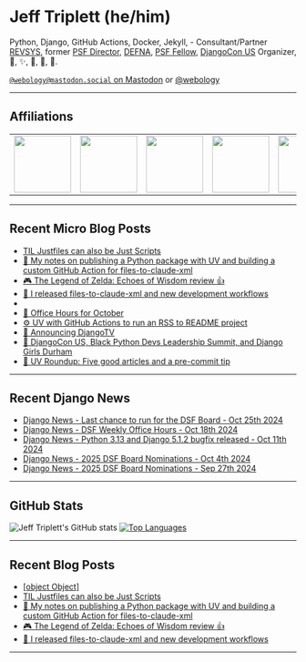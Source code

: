 # Jeff Triplett (he/him)

Python, Django, GitHub Actions, Docker, Jekyll,  - Consultant/Partner [REVSYS][], former [PSF Director][], [DEFNA][], [PSF Fellow][], [DjangoCon US][] Organizer, 🏀, ✨, 💪, 🏃, 🤖.

<a href="https://mastodon.social/@webology" rel="me">`@webology@mastodon.social` on Mastodon</a> or <a href="https://twitter.com/webology">@webology</a>

<hr>

## Affiliations

<table border="0">
<tr>
<td><a href="https://github.com/revsys/"><img src="https://avatars.githubusercontent.com/u/308096?s=200&v=4" width="100px"></a></td>
<td><a href="https://github.com/psf/"><img src="https://avatars.githubusercontent.com/u/50630501?s=200&v=4" width="100px"></a></td>
<td><a href="https://github.com/djangocon/"><img src="https://avatars.githubusercontent.com/u/2891658?s=400&&v=4" width="100px"></a></td>
<td><a href="https://github.com/defna/"><img src="https://avatars.githubusercontent.com/u/13454395?s=200&v=4" width="100px"></a></td>
<td><a href="https://github.com/djangopackages/"><img src="https://avatars.githubusercontent.com/u/27385825?s=200&v=4" width="100px"></a></td>
</tr>
</table>

<hr>

## Recent Micro Blog Posts

<!--START_SECTION:micro-posts-->
* [TIL Justfiles can also be Just Scripts ](https:&#x2F;&#x2F;micro.webology.dev&#x2F;2024&#x2F;10&#x2F;23&#x2F;til-justfiles-can.html)
* [📓 My notes on publishing a Python package with UV and building a custom GitHub Action for files-to-claude-xml ](https:&#x2F;&#x2F;micro.webology.dev&#x2F;2024&#x2F;10&#x2F;16&#x2F;my-notes-on.html)
* [🎮 The Legend of Zelda: Echoes of Wisdom review 👍](https:&#x2F;&#x2F;micro.webology.dev&#x2F;2024&#x2F;10&#x2F;14&#x2F;the-legend-of.html)
* [🤖 I released files-to-claude-xml and new development workflows](https:&#x2F;&#x2F;micro.webology.dev&#x2F;2024&#x2F;10&#x2F;12&#x2F;i-released-filestoclaudexml.html)
* [](https:&#x2F;&#x2F;micro.webology.dev&#x2F;2024&#x2F;10&#x2F;11&#x2F;bad-monkey-i.html)
* [📅 Office Hours for October](https:&#x2F;&#x2F;micro.webology.dev&#x2F;2024&#x2F;10&#x2F;10&#x2F;office-hours-october.html)
* [⚙️ UV with GitHub Actions to run an RSS to README project](https:&#x2F;&#x2F;micro.webology.dev&#x2F;2024&#x2F;10&#x2F;05&#x2F;uv-with-github.html)
* [🎉 Announcing DjangoTV](https:&#x2F;&#x2F;micro.webology.dev&#x2F;2024&#x2F;09&#x2F;27&#x2F;announcing-djangotv.html)
* [🧳 DjangoCon US, Black Python Devs Leadership Summit, and Django Girls Durham](https:&#x2F;&#x2F;micro.webology.dev&#x2F;2024&#x2F;09&#x2F;20&#x2F;djangocon-us-black.html)
* [🤠 UV Roundup: Five good articles and a pre-commit tip](https:&#x2F;&#x2F;micro.webology.dev&#x2F;2024&#x2F;09&#x2F;19&#x2F;uv-roundup-five.html)
<!--END_SECTION:micro-posts-->

<hr>

## Recent Django News

<!--START_SECTION:news-->
* [Django News - Last chance to run for the DSF Board - Oct 25th 2024](https:&#x2F;&#x2F;django-news.com&#x2F;issues&#x2F;256)
* [Django News - DSF Weekly Office Hours - Oct 18th 2024](https:&#x2F;&#x2F;django-news.com&#x2F;issues&#x2F;255)
* [Django News - Python 3.13 and Django 5.1.2 bugfix released - Oct 11th 2024](https:&#x2F;&#x2F;django-news.com&#x2F;issues&#x2F;254)
* [Django News - 2025 DSF Board Nominations - Oct 4th 2024](https:&#x2F;&#x2F;django-news.com&#x2F;issues&#x2F;253)
* [Django News - 2025 DSF Board Nominations - Sep 27th 2024](https:&#x2F;&#x2F;django-news.com&#x2F;issues&#x2F;252)
<!--END_SECTION:news-->

<hr>

## GitHub Stats

![Jeff Triplett's GitHub stats](https://github-readme-stats.vercel.app/api?username=jefftriplett&show_icons=&private_count=true&theme=dracula)  [![Top Languages](https://github-readme-stats.vercel.app/api/top-langs/?username=jefftriplett&layout=compact&theme=dracula)]()

<hr>

## Recent Blog Posts

<!--START_SECTION:posts-->
* [[object Object]](https:&#x2F;&#x2F;jefftriplett.com&#x2F;2024&#x2F;2024-10-25-even-bad-code-is-admirable&#x2F;)
* [TIL Justfiles can also be Just Scripts](https:&#x2F;&#x2F;jefftriplett.com&#x2F;2024&#x2F;til-justfiles-can-also-be-just-scripts&#x2F;)
* [📓 My notes on publishing a Python package with UV and building a custom GitHub Action for files-to-claude-xml](https:&#x2F;&#x2F;jefftriplett.com&#x2F;2024&#x2F;my-notes-on-publishing-a-python-package-with-uv-and-building-a-custom-github-action-for-files-to-claude-xml&#x2F;)
* [🎮 The Legend of Zelda: Echoes of Wisdom review 👍](https:&#x2F;&#x2F;jefftriplett.com&#x2F;2024&#x2F;the-legend-of-zelda-echoes-of-wisdom-review&#x2F;)
* [🤖 I released files-to-claude-xml and new development workflows](https:&#x2F;&#x2F;jefftriplett.com&#x2F;2024&#x2F;i-released-files-to-claude-xml-and-new-development-workflows&#x2F;)
<!--END_SECTION:posts-->

<hr>

[DEFNA]: https://www.defna.org/
[DjangoCon US]: http://djangocon.us/
[PSF Director]: https://www.python.org/psf/members/#board-of-directors
[REVSYS]: https://www.revsys.com/
[PSF Fellow]: https://www.python.org/psf/fellows/
